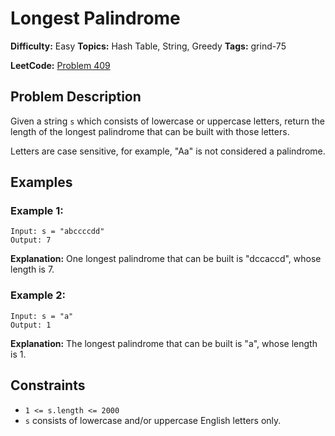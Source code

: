 # Longest Palindrome

**Difficulty:** Easy
**Topics:** Hash Table, String, Greedy
**Tags:** grind-75

**LeetCode:** [Problem 409](https://leetcode.com/problems/longest-palindrome/description/)

## Problem Description

Given a string `s` which consists of lowercase or uppercase letters, return the length of the longest palindrome that can be built with those letters.

Letters are case sensitive, for example, "Aa" is not considered a palindrome.

## Examples

### Example 1:

```
Input: s = "abccccdd"
Output: 7
```

**Explanation:** One longest palindrome that can be built is "dccaccd", whose length is 7.

### Example 2:

```
Input: s = "a"
Output: 1
```

**Explanation:** The longest palindrome that can be built is "a", whose length is 1.

## Constraints

- `1 <= s.length <= 2000`
- `s` consists of lowercase and/or uppercase English letters only.
